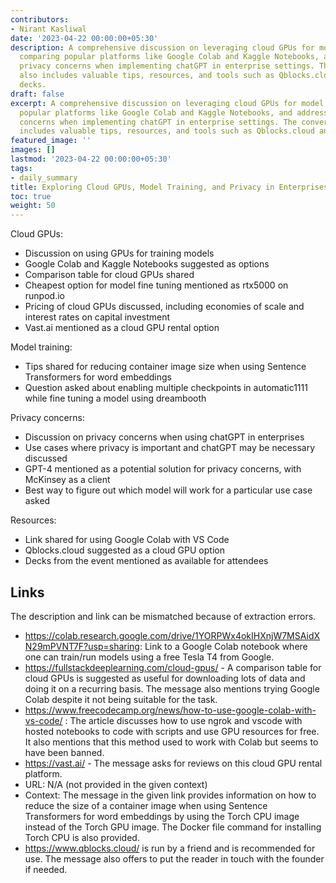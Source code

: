 ```yaml
---
contributors:
- Nirant Kasliwal
date: '2023-04-22 00:00:00+05:30'
description: A comprehensive discussion on leveraging cloud GPUs for model training,
  comparing popular platforms like Google Colab and Kaggle Notebooks, and addressing
  privacy concerns when implementing chatGPT in enterprise settings. The conversation
  also includes valuable tips, resources, and tools such as Qblocks.cloud and event
  decks.
draft: false
excerpt: A comprehensive discussion on leveraging cloud GPUs for model training, comparing
  popular platforms like Google Colab and Kaggle Notebooks, and addressing privacy
  concerns when implementing chatGPT in enterprise settings. The conversation also
  includes valuable tips, resources, and tools such as Qblocks.cloud and event decks.
featured_image: ''
images: []
lastmod: '2023-04-22 00:00:00+05:30'
tags:
- daily_summary
title: Exploring Cloud GPUs, Model Training, and Privacy in Enterprises
toc: true
weight: 50
---
```


Cloud GPUs:
- Discussion on using GPUs for training models
- Google Colab and Kaggle Notebooks suggested as options
- Comparison table for cloud GPUs shared
- Cheapest option for model fine tuning mentioned as rtx5000 on runpod.io
- Pricing of cloud GPUs discussed, including economies of scale and interest rates on capital investment
- Vast.ai mentioned as a cloud GPU rental option

Model training:
- Tips shared for reducing container image size when using Sentence Transformers for word embeddings
- Question asked about enabling multiple checkpoints in automatic1111 while fine tuning a model using dreambooth

Privacy concerns:
- Discussion on privacy concerns when using chatGPT in enterprises
- Use cases where privacy is important and chatGPT may be necessary discussed
- GPT-4 mentioned as a potential solution for privacy concerns, with McKinsey as a client
- Best way to figure out which model will work for a particular use case asked

Resources:
- Link shared for using Google Colab with VS Code
- Qblocks.cloud suggested as a cloud GPU option
- Decks from the event mentioned as available for attendees

## Links
The description and link can be mismatched because of extraction errors.

- https://colab.research.google.com/drive/1YORPWx4okIHXnjW7MSAidXN29mPVNT7F?usp=sharing: Link to a Google Colab notebook where one can train/run models using a free Tesla T4 from Google.
- https://fullstackdeeplearning.com/cloud-gpus/ - A comparison table for cloud GPUs is suggested as useful for downloading lots of data and doing it on a recurring basis. The message also mentions trying Google Colab despite it not being suitable for the task.
- https://www.freecodecamp.org/news/how-to-use-google-colab-with-vs-code/ : The article discusses how to use ngrok and vscode with hosted notebooks to code with scripts and use GPU resources for free. It also mentions that this method used to work with Colab but seems to have been banned.
- https://vast.ai/ - The message asks for reviews on this cloud GPU rental platform.
- URL: N/A (not provided in the given context)
- Context: The message in the given link provides information on how to reduce the size of a container image when using Sentence Transformers for word embeddings by using the Torch CPU image instead of the Torch GPU image. The Docker file command for installing Torch CPU is also provided.
- https://www.qblocks.cloud/ is run by a friend and is recommended for use. The message also offers to put the reader in touch with the founder if needed.